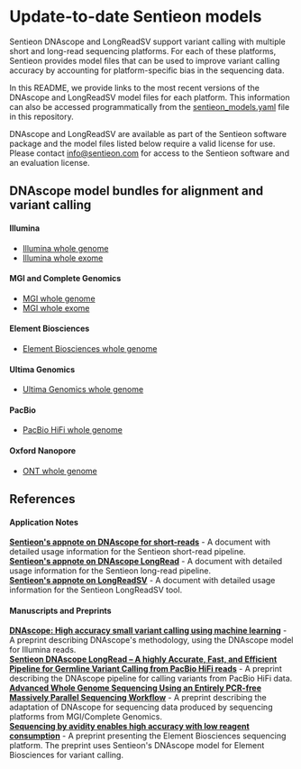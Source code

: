 # Update-to-date Sentieon models

Sentieon DNAscope and LongReadSV support variant calling with multiple short and long-read sequencing platforms. For each of these platforms, Sentieon provides model files that can be used to improve variant calling accuracy by accounting for platform-specific bias in the sequencing data. 

In this README, we provide links to the most recent versions of the DNAscope and LongReadSV model files for each platform. This information can also be accessed programmatically from the [sentieon_models.yaml](/sentieon_models.yaml) file in this repository.

DNAscope and LongReadSV are available as part of the Sentieon software package and the model files listed below require a valid license for use. Please contact info@sentieon.com for access to the Sentieon software and an evaluation license.

## DNAscope model bundles for alignment and variant calling
#### Illumina
* [Illumina whole genome]
* [Illumina whole exome]

#### MGI and Complete Genomics
* [MGI whole genome]
* [MGI whole exome]

#### Element Biosciences
* [Element Biosciences whole genome]

#### Ultima Genomics
* [Ultima Genomics whole genome]

#### PacBio
* [PacBio HiFi whole genome]

#### Oxford Nanopore
* [ONT whole genome]

## References
#### Application Notes
**[Sentieon's appnote on DNAscope for short-reads]** - A document with detailed usage information for the Sentieon short-read pipeline.  
**[Sentieon's appnote on DNAscope LongRead]** - A document with detailed usage information for the Sentieon long-read pipeline.  
**[Sentieon's appnote on LongReadSV]** - A document with detailed usage information for the Sentieon LongReadSV tool.  
#### Manuscripts and Preprints
**[DNAscope: High accuracy small variant calling using machine learning]** - A preprint describing DNAscope's methodology, using the DNAscope model for Illumina reads.  
**[Sentieon DNAscope LongRead – A highly Accurate, Fast, and Efficient Pipeline for Germline Variant Calling from PacBio HiFi reads]** - A preprint describing the DNAscope pipeline for calling variants from PacBio HiFi data.  
**[Advanced Whole Genome Sequencing Using an Entirely PCR-free Massively Parallel Sequencing Workflow]** - A preprint describing the adaptation of DNAscope for sequencing data produced by sequencing platforms from MGI/Complete Genomics.  
**[Sequencing by avidity enables high accuracy with low reagent consumption]** - A preprint presenting the Element Biosciences sequencing platform. The preprint uses Sentieon's DNAscope model for Element Biosciences for variant calling.  

[Illumina whole genome]: https://s3.amazonaws.com/sentieon-release/other/DNAscopeIlluminaWGS2.0.bundle
[Illumina whole exome]: https://s3.amazonaws.com/sentieon-release/other/DNAscopeIlluminaWES2.0.bundle

[MGI whole genome]: https://s3.amazonaws.com/sentieon-release/other/DNAscopeMGIWGS2.0.bundle
[MGI whole exome]: https://s3.amazonaws.com/sentieon-release/other/DNAscopeMGIWES2.0.bundle

[Element Biosciences whole genome]: https://s3.amazonaws.com/sentieon-release/other/DNAscopeElementBioWGS2.0.bundle

[Ultima Genomics whole genome]: https://s3.amazonaws.com/sentieon-release/other/DNAscopeUltimaWGS2.0.bundle

[PacBio HiFi whole genome]: https://s3.amazonaws.com/sentieon-release/other/DNAscopePacBio2.1.bundle

[ONT whole genome]: https://s3.amazonaws.com/sentieon-release/other/DNAscopeONT2.1.bundle


[Sentieon's appnote on DNAscope for short-reads]: https://support.sentieon.com/appnotes/dnascope_ml/
[Sentieon's appnote on DNAscope LongRead]: https://support.sentieon.com/appnotes/dnascope_hifi/
[Sentieon's appnote on LongReadSV]: https://support.sentieon.com/appnotes/longread_sv/
[DNAscope: High accuracy small variant calling using machine learning]: https://www.biorxiv.org/content/10.1101/2022.05.20.492556v1
[Sentieon DNAscope LongRead – A highly Accurate, Fast, and Efficient Pipeline for Germline Variant Calling from PacBio HiFi reads]: https://www.biorxiv.org/content/10.1101/2022.06.01.494452v1
[Advanced Whole Genome Sequencing Using an Entirely PCR-free Massively Parallel Sequencing Workflow]: https://www.biorxiv.org/content/10.1101/2019.12.20.885517v2
[Sequencing by avidity enables high accuracy with low reagent consumption]: https://www.biorxiv.org/content/10.1101/2022.11.03.514117v1
